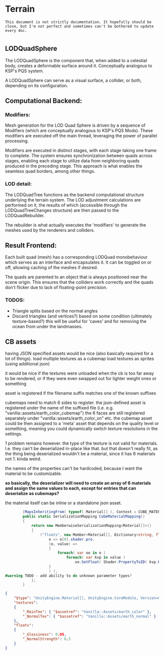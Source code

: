 # Terrain

    This document is not strictly documentation. It hopefully should be close, but I'm not perfect and sometimes can't be bothered to update every doc.
#

## LODQuadSphere

The LODQuadSphere is the component that, when added to a celestial body, creates a deformable surface around it. Conceptually analogous to KSP's PQS system.

A LODQuadSphere can serve as a visual surface, a collider, or both, depending on its configuration.

## Computational Backend:

### Modifiers:

Mesh generation for the LOD Quad Sphere is driven by a sequence of Modifiers (which are conceptually analogous to KSP's PQS Mods).
These modifiers are executed off the main thread, leveraging the power of parallel processing.

Modifiers are executed in distinct stages, with each stage taking one frame to complete.
The system ensures synchronization between quads across stages, enabling each stage to utilize data from neighboring quads produced in the preceding stage. 
This approach is what enables the seamless quad borders, among other things.

### LOD detail:

The LODQuadTree functions as the backend computational structure underlying the terrain system.
The LOD adjustment calculations are performed on it, the results of which (accessible through the LODQuadTreeChanges structure) are then passed to the LODQuadRebuilder.

The rebuilder is what actually executes the 'modifiers' to generate the meshes used by the renderers and colliders.

## Result Frontend:

Each built quad (mesh) has a corresponding LODQuad monobehaviour which serves as an interface and encapsulates it.
It can be toggled on or off, allowing caching of the meshes if desired.

The quads are parented to an object that is always positioned near the scene origin.
This ensures that the colliders work correctly and the quads don't flicker due to lack of floating-point precision.


### TODOS:

- Triangle splits based on the normal angles
- Discard triangles (and vertices?) based on some condition (ultimately texture-based?)
        this will be useful for 'caves' and for removing the ocean from under the landmasses.



## CB assets

having JSON specified assets would be nice (also basically required for a lot of things).
load multiple textures as a cubemap
load textures as sprites (using additional json)

it would be nice if the textures were unloaded when the cb is too far away to be rendered, or if they were even swapped out for lighter weight ones or something

asset is registered if the filename suffix matches one of the known suffixes

cubemaps need to match 6 sides to register.
the json-defined asset is registered under the name of the suffixed file (i.e. e.g. "vanilla::assets/earth_color_cubemap")
the 6 faces are still registered separately under "vanilla::assets/earth_color_xn" etc.
the cubemap asset could be then assigned to a 'meta' asset that depends on the quality level or something, meaning you could dynamically switch texture resolutions in the settings.


1 problem remains however. the type of the texture is not valid for materials. I.e. they can't be deserialized in-place like that.
but that doesn't really fit, as the thing being deserialized wouldn't be a material, since it has 6 materials not 1. kinda weird.

the names of the properties can't be hardcoded, because I want the material to be customizable.

**so basically, the deserializer will need to create an array of 6 materials and assign the same values to each, except for entries that can deserialize as cubemaps?**

the material itself can be inline or a standalone json asset.


```csharp
        [MapsInheritingFrom( typeof( Material[] ), Context = CUBE_MATERIAL )]
        public static SerializationMapping CubeMaterialMapping()
        {
            return new MemberwiseSerializationMapping<Material[]>()
            {
                ("floats", new Member<Material[], Dictionary<string, float>>( KeyValueContext.ValueToValue,
                    o => o[0].shader.pro,
                    (o, value) => 
                    {
                        foreach( var oo in o ) 
                            foreach( var kvp in value )
                                oo.SetFloat( Shader.PropertyToID( kvp.Key ), kvp.Value ); 
                    }
                    ) ),
#warning TODO - add ability to do unknown parameter types?
            };
        }
```


```json
{
    "$type": "UnityEngine.Material[], UnityEngine.CoreModule, Version=0.0.0.0, Culture=neutral, PublicKeyToken=null",
    "textures":
    {
        "_MainTex": { "$assetref": "Vanilla::Assets/earth_color" },
        "_NormalTex": { "$assetref": "Vanilla::Assets/earth_normal" }
    },
    "floats":
    {
        "_Glossiness": 0.05,
        "_NormalStrength": 0.5
    }
}
```